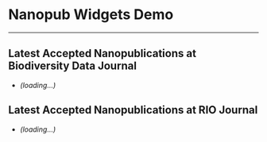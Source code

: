 # Nanopub Widgets Demo

---

## Latest Accepted Nanopublications at Biodiversity Data Journal

<ul>
<script type="module">
  import { query } from "https://a.knowledgepixels.com/js/nanopub-utils.js";
  query("RAvapAhW_fz1LRSII9bo-cvpLYLA_tYZjbi7O1Wni3dOA/get-latest-bdj-nanopubs", item);
</script>
<li class="nps_temp"><em>(loading...)</em></li>
<template id=item><li><span class="nanopub_icon"></span> <a nps_attribute="href=np" target="_blank"><span nps_innerText=label></span></a> - by <span nps_innerText=mainAuthor></span> <span nps_innerText=authorEtAl></span> - <span nps_innerText=date></span></li></template>
</ul>


## Latest Accepted Nanopublications at RIO Journal

<ul>
<script type="module">
  import { query } from "https://a.knowledgepixels.com/js/nanopub-utils.js";
  query("RAehdfA-vihlyasSoMqeej1Ghoq7DZ3HLB6IaE0nwH44E/get-latest-rio-nanopubs", item);
</script>
<li class="nps_temp"><em>(loading...)</em></li>
<template id=item><li><span class="nanopub_icon"></span> <a nps_attribute="href=np" target="_blank"><span nps_innerText=label></span></a> - by <span nps_innerText=mainAuthor></span> <span nps_innerText=authorEtAl></span> - <span nps_innerText=date></span></li></template>
</ul>

